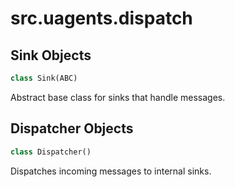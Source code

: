 <a id="src.uagents.dispatch"></a>

# src.uagents.dispatch

<a id="src.uagents.dispatch.Sink"></a>

## Sink Objects

```python
class Sink(ABC)
```

Abstract base class for sinks that handle messages.

<a id="src.uagents.dispatch.Dispatcher"></a>

## Dispatcher Objects

```python
class Dispatcher()
```

Dispatches incoming messages to internal sinks.

